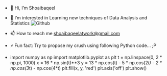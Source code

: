 - 👋 Hi, I’m Shoaibaqeel
- 👀 I’m interested in Learning new techniques of Data Analysis and Statistics
![Github](https://github.com/user-attachments/assets/41ab5e70-22b0-41e2-8ed7-9ee60b9df9ba)






- 📫 How to reach me shoaibaqeelatwork@gmail.com  
- ⚡ Fun fact: Try to propose my crush using following Python code... ;P
- import numpy as np
  import matplotlib.pyplot as plt
  t = np.linspace(0, 2 * np.pi, 1000)
  x = 16 * np.sin(t)**3
  y = 13 * np.cos(t) - 5 * np.cos(2*t) - 2 * np.cos(3*t) - np.cos(4*t)
  plt.fill(x, y, 'red')
  plt.axis('off')
  plt.show()

<!---
Shoaibaqeel/Shoaibaqeel is a ✨ special ✨ repository because its `README.md` (this file) appears on your GitHub profile.
You can click the Preview link to take a look at your changes.
--->
